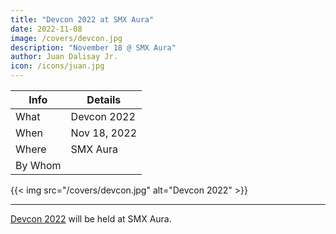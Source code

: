 ```yaml
---
title: "Devcon 2022 at SMX Aura"
date: 2022-11-08
image: /covers/devcon.jpg
description: "November 18 @ SMX Aura"
author: Juan Dalisay Jr.
icon: /icons/juan.jpg
---
```




Info | Details 
--- | ---
What | Devcon 2022
When | Nov 18, 2022
Where | SMX Aura
By Whom | 

{{< img src="/covers/devcon.jpg" alt="Devcon 2022" >}}

---

[Devcon 2022]() will be held at SMX Aura. 
